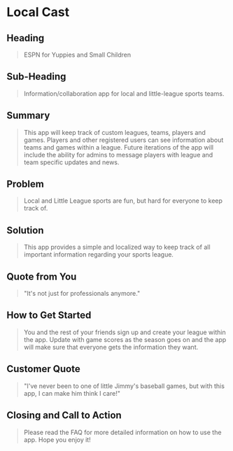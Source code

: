 # Local Cast #

<!-- 
> This material was originally posted [here](http://www.quora.com/What-is-Amazons-approach-to-product-development-and-product-management). It is reproduced here for posterities sake.

There is an approach called "working backwards" that is widely used at Amazon. They work backwards from the customer, rather than starting with an idea for a product and trying to bolt customers onto it. While working backwards can be applied to any specific product decision, using this approach is especially important when developing new products or features.

For new initiatives a product manager typically starts by writing an internal press release announcing the finished product. The target audience for the press release is the new/updated product's customers, which can be retail customers or internal users of a tool or technology. Internal press releases are centered around the customer problem, how current solutions (internal or external) fail, and how the new product will blow away existing solutions.

If the benefits listed don't sound very interesting or exciting to customers, then perhaps they're not (and shouldn't be built). Instead, the product manager should keep iterating on the press release until they've come up with benefits that actually sound like benefits. Iterating on a press release is a lot less expensive than iterating on the product itself (and quicker!).

If the press release is more than a page and a half, it is probably too long. Keep it simple. 3-4 sentences for most paragraphs. Cut out the fat. Don't make it into a spec. You can accompany the press release with a FAQ that answers all of the other business or execution questions so the press release can stay focused on what the customer gets. My rule of thumb is that if the press release is hard to write, then the product is probably going to suck. Keep working at it until the outline for each paragraph flows. 

Oh, and I also like to write press-releases in what I call "Oprah-speak" for mainstream consumer products. Imagine you're sitting on Oprah's couch and have just explained the product to her, and then you listen as she explains it to her audience. That's "Oprah-speak", not "Geek-speak".

Once the project moves into development, the press release can be used as a touchstone; a guiding light. The product team can ask themselves, "Are we building what is in the press release?" If they find they're spending time building things that aren't in the press release (overbuilding), they need to ask themselves why. This keeps product development focused on achieving the customer benefits and not building extraneous stuff that takes longer to build, takes resources to maintain, and doesn't provide real customer benefit (at least not enough to warrant inclusion in the press release).
 -->
 
## Heading ##
  > ESPN for Yuppies and Small Children

## Sub-Heading ##
  > Information/collaboration app for local and little-league sports teams.

## Summary ##
  > This app will keep track of custom leagues, teams, players and games. Players and other registered users can see information about teams and games within a league. Future iterations of the app will include the ability for admins to message players with league and team specific updates and news.

## Problem ##
  > Local and Little League sports are fun, but hard for everyone to keep track of.

## Solution ##
  > This app provides a simple and localized way to keep track of all important information regarding your sports league.

## Quote from You ##
  > "It's not just for professionals anymore."

## How to Get Started ##
  > You and the rest of your friends sign up and create your league within the app. Update with game scores as the season goes on and the app will make sure that everyone gets the information they want.

## Customer Quote ##
  > "I've never been to one of little Jimmy's baseball games, but with this app, I can make him think I care!"

## Closing and Call to Action ##
  > Please read the FAQ for more detailed information on how to use the app. Hope you enjoy it!
